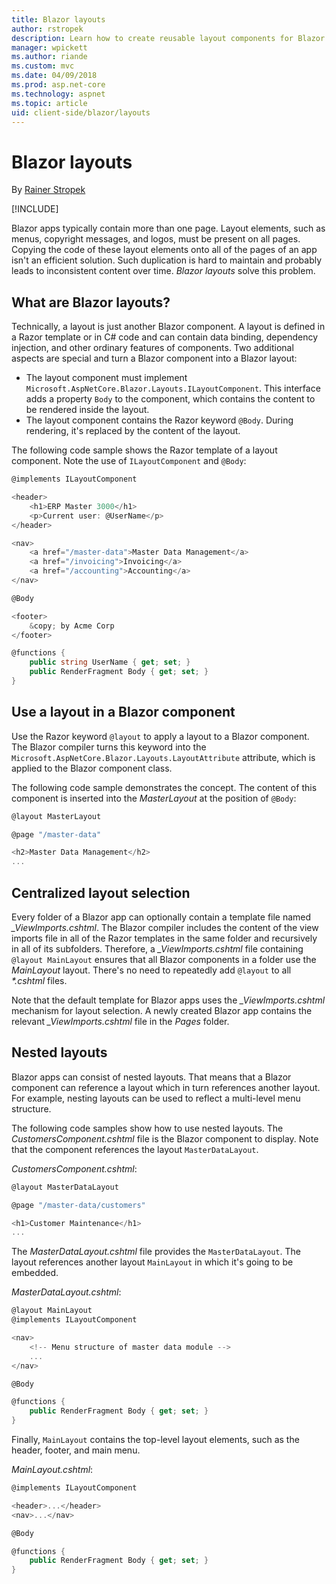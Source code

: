 ```yaml
---
title: Blazor layouts
author: rstropek
description: Learn how to create reusable layout components for Blazor apps.
manager: wpickett
ms.author: riande
ms.custom: mvc
ms.date: 04/09/2018
ms.prod: asp.net-core
ms.technology: aspnet
ms.topic: article
uid: client-side/blazor/layouts
---
```

# Blazor layouts

By [Rainer Stropek](https://www.timecockpit.com)

[!INCLUDE[](~/includes/blazor-preview-notice.md)]

Blazor apps typically contain more than one page. Layout elements, such as menus, copyright messages, and logos, must be present on all pages. Copying the code of these layout elements onto all of the pages of an app isn't an efficient solution. Such duplication is hard to maintain and probably leads to inconsistent content over time. *Blazor layouts* solve this problem.

## What are Blazor layouts?

Technically, a layout is just another Blazor component. A layout is defined in a Razor template or in C# code and can contain data binding, dependency injection, and other ordinary features of components. Two additional aspects are special and turn a Blazor component into a Blazor layout:

* The layout component must implement `Microsoft.AspNetCore.Blazor.Layouts.ILayoutComponent`. This interface adds a property `Body` to the component, which contains the content to be rendered inside the layout.
* The layout component contains the Razor keyword `@Body`. During rendering, it's replaced by the content of the layout.

The following code sample shows the Razor template of a layout component. Note the use of `ILayoutComponent` and `@Body`:

```csharp
@implements ILayoutComponent

<header>
    <h1>ERP Master 3000</h1>
    <p>Current user: @UserName</p>
</header>

<nav>
    <a href="/master-data">Master Data Management</a>
    <a href="/invoicing">Invoicing</a>
    <a href="/accounting">Accounting</a>
</nav>

@Body

<footer>
    &copy; by Acme Corp
</footer>

@functions {
    public string UserName { get; set; }
    public RenderFragment Body { get; set; }
}
```

## Use a layout in a Blazor component

Use the Razor keyword `@layout` to apply a layout to a Blazor component. The Blazor compiler turns this keyword into the `Microsoft.AspNetCore.Blazor.Layouts.LayoutAttribute` attribute, which is applied to the Blazor component class.

The following code sample demonstrates the concept. The content of this component is inserted into the *MasterLayout* at the position of `@Body`:

```csharp
@layout MasterLayout

@page "/master-data"

<h2>Master Data Management</h2>
...
```

## Centralized layout selection

Every folder of a Blazor app can optionally contain a template file named *_ViewImports.cshtml*. The Blazor compiler includes the content of the view imports file in all of the Razor templates in the same folder and recursively in all of its subfolders. Therefore, a *_ViewImports.cshtml* file containing `@layout MainLayout` ensures that all Blazor components in a folder use the *MainLayout* layout. There's no need to repeatedly add `@layout` to all *\*.cshtml* files.

Note that the default template for Blazor apps uses the *_ViewImports.cshtml* mechanism for layout selection. A newly created Blazor app contains the relevant *_ViewImports.cshtml* file in the *Pages* folder.

## Nested layouts

Blazor apps can consist of nested layouts. That means that a Blazor component can reference a layout which in turn references another layout. For example, nesting layouts can be used to reflect a multi-level menu structure.

The following code samples show how to use nested layouts. The *CustomersComponent.cshtml* file is the Blazor component to display. Note that the component references the layout `MasterDataLayout`.

*CustomersComponent.cshtml*:

```csharp
@layout MasterDataLayout

@page "/master-data/customers"

<h1>Customer Maintenance</h1>
...
```

The *MasterDataLayout.cshtml* file provides the `MasterDataLayout`. The layout references another layout `MainLayout` in which it's going to be embedded.

*MasterDataLayout.cshtml*:

```csharp
@layout MainLayout
@implements ILayoutComponent

<nav>
    <!-- Menu structure of master data module -->
    ...
</nav>

@Body

@functions {
    public RenderFragment Body { get; set; }
}
```

Finally, `MainLayout` contains the top-level layout elements, such as the header, footer, and main menu.

*MainLayout.cshtml*:

```csharp
@implements ILayoutComponent

<header>...</header>
<nav>...</nav>

@Body

@functions {
    public RenderFragment Body { get; set; }
}
```
